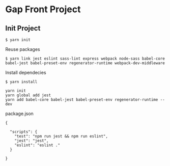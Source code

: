 # Gap Front Project

## Init Project

```shell
$ yarn init
```

Reuse packages

```shell
$ yarn link jest eslint sass-lint express webpack node-sass babel-core babel-jest babel-preset-env regenerator-runtime webpack-dev-middleware
```

Install dependecies

```shell
$ yarn install
```


```
yarn init
yarn global add jest
yarn add babel-core babel-jest babel-preset-env regenerator-runtime --dev
```


package.json
```
{

  "scripts": {
    "test": "npm run jest && npm run eslint",
    "jest": "jest",
    "eslint": "eslint ."
  }

}
```

